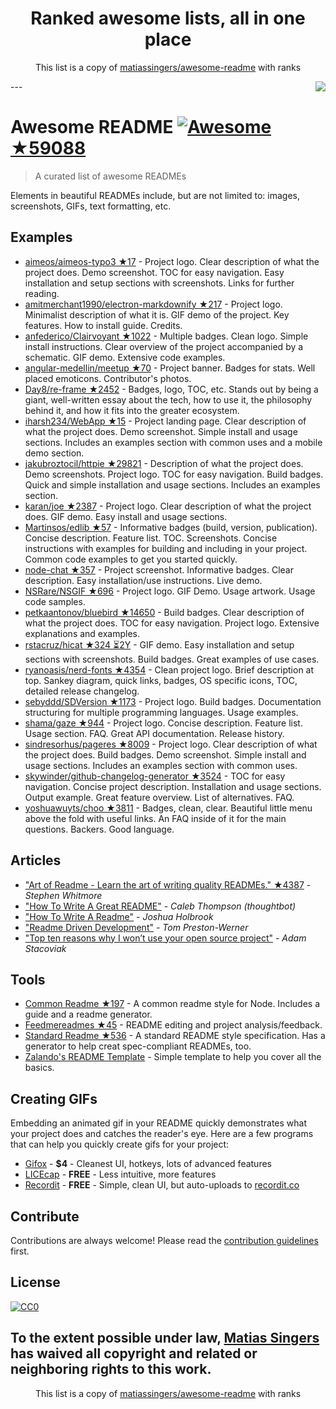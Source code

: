 <h1 align="center">
Ranked awesome lists, all in one place
</h1>
<p align="center">
	This list is a copy of <a href="matiassingers/awesome-readme">matiassingers/awesome-readme</a> with ranks
</p>
---
<img src="icon.png" align="right" />

# Awesome README [![Awesome](https://cdn.rawgit.com/sindresorhus/awesome/d7305f38d29fed78fa85652e3a63e154dd8e8829/media/badge.svg) ★59088](https://github.com/sindresorhus/awesome)
> A curated list of awesome READMEs

Elements in beautiful READMEs include, but are not limited to: images, screenshots, GIFs, text formatting, etc.

## Examples
- [aimeos/aimeos-typo3 ★17](https://github.com/aimeos/aimeos-typo3) - Project logo. Clear description of what the project does. Demo screenshot. TOC for easy navigation. Easy installation and setup sections with screenshots. Links for further reading.
- [amitmerchant1990/electron-markdownify ★217](https://github.com/amitmerchant1990/electron-markdownify) - Project logo. Minimalist description of what it is. GIF demo of the project. Key features. How to install guide. Credits.
- [anfederico/Clairvoyant ★1022](https://github.com/anfederico/Clairvoyant) - Multiple badges. Clean logo. Simple install instructions. Clear overview of the project accompanied by a schematic. GIF demo. Extensive code examples.
- [angular-medellin/meetup ★70](https://github.com/angular-medellin/meetup) - Project banner. Badges for stats. Well placed emoticons. Contributor's photos.
- [Day8/re-frame ★2452](https://github.com/Day8/re-frame) - Badges, logo, TOC, etc. Stands out by being a giant, well-written essay about the tech, how to use it, the philosophy behind it, and how it fits into the greater ecosystem.
- [iharsh234/WebApp ★15](https://github.com/iharsh234/WebApp) - Project landing page. Clear description of what the project does. Demo screenshot. Simple install and usage sections. Includes an examples section with common uses and a mobile demo section.
- [jakubroztocil/httpie ★29821](https://github.com/jakubroztocil/httpie) - Description of what the project does. Demo screenshots. Project logo. TOC for easy navigation. Build badges. Quick and simple installation and usage sections. Includes an examples section.
- [karan/joe ★2387](https://github.com/karan/joe) - Project logo. Clear description of what the project does. GIF demo. Easy install and usage sections.
- [Martinsos/edlib ★57](https://github.com/Martinsos/edlib) - Informative badges (build, version, publication). Concise description. Feature list. TOC. Screenshots. Concise instructions with examples for building and including in your project. Common code examples to get you started quickly.
- [node-chat ★357](https://github.com/IgorAntun/node-chat) - Project screenshot. Informative badges. Clear description. Easy installation/use instructions. Live demo.
- [NSRare/NSGIF ★696](https://github.com/NSRare/NSGIF) - Project logo. GIF Demo. Usage artwork. Usage code samples.
- [petkaantonov/bluebird ★14650](https://github.com/petkaantonov/bluebird) - Build badges. Clear description of what the project does. TOC for easy navigation. Project logo. Extensive explanations and examples.
- [rstacruz/hicat ★324 ⏳2Y](https://github.com/rstacruz/hicat) - GIF demo. Easy installation and setup sections with screenshots. Build badges. Great examples of use cases.
- [ryanoasis/nerd-fonts ★4354](https://github.com/ryanoasis/nerd-fonts) - Clean project logo. Brief description at top. Sankey diagram, quick links, badges, OS specific icons, TOC, detailed release changelog.
- [sebyddd/SDVersion ★1173](https://github.com/sebyddd/SDVersion) - Project logo. Build badges. Documentation structuring for multiple programming languages. Usage examples.
- [shama/gaze ★944](https://github.com/shama/gaze) - Project logo. Concise description. Feature list. Usage section. FAQ. Great API documentation. Release history.
- [sindresorhus/pageres ★8009](https://github.com/sindresorhus/pageres) - Project logo. Clear description of what the project does. Build badges. Demo screenshot. Simple install and usage sections. Includes an examples section with common uses.
- [skywinder/github-changelog-generator ★3524](https://github.com/skywinder/github-changelog-generator) - TOC for easy navigation. Concise project description. Installation and usage sections. Output example. Great feature overview. List of alternatives. FAQ.
- [yoshuawuyts/choo ★3811](https://github.com/yoshuawuyts/choo) - Badges, clean, clear. Beautiful little menu above the fold with useful links. An FAQ inside of it for the main questions. Backers. Good language.

## Articles
- ["Art of Readme - Learn the art of writing quality READMEs." ★4387](https://github.com/noffle/art-of-readme) - *Stephen Whitmore*
- ["How To Write A Great README"](https://robots.thoughtbot.com/how-to-write-a-great-readme) - *Caleb Thompson (thoughtbot)*
- ["How To Write A Readme"](http://jfhbrook.github.io/2011/11/09/readmes.html) - *Joshua Holbrook*
- ["Readme Driven Development"](http://tom.preston-werner.com/2010/08/23/readme-driven-development.html) - *Tom Preston-Werner*
- ["Top ten reasons why I won’t use your open source project"](https://changelog.com/posts/top-ten-reasons-why-i-wont-use-your-open-source-project) - *Adam Stacoviak*

## Tools

- [Common Readme ★197](https://github.com/noffle/common-readme) - A common readme style for Node. Includes a guide and a readme generator.
- [Feedmereadmes ★45](https://github.com/lappleapple/feedmereadmes) - README editing and project analysis/feedback.
- [Standard Readme ★536](https://github.com/RichardLitt/standard-readme) - A standard README style specification. Has a generator to help creat spec-compliant READMEs, too.
- [Zalando's README Template](https://github.com/zalando/zalando-howto-open-source/blob/master/READMEtemplate.md) - Simple template to help you cover all the basics.

## Creating GIFs

Embedding an animated gif in your README quickly demonstrates what your project does and catches the reader's eye.  Here are a few programs that can help you quickly create gifs for your project:

- [Gifox](http://gifox.io/) - **$4** - Cleanest UI, hotkeys, lots of advanced features
- [LICEcap](http://www.cockos.com/licecap/) - **FREE** - Less intuitive, more features
- [Recordit](http://recordit.co/) - **FREE** - Simple, clean UI, but auto-uploads to [recordit.co](http://recordit.co)

## Contribute

Contributions are always welcome!
Please read the [contribution guidelines](https://github.com/matiassingers/awesome-readme/blob/master/contributing.md) first.

## License

[![CC0](https://licensebuttons.net/p/zero/1.0/88x31.png)](https://creativecommons.org/publicdomain/zero/1.0/)

To the extent possible under law, [Matias Singers](http://mts.io) has waived all copyright and related or neighboring rights to this work.
---
<p align="center">
	This list is a copy of <a href="matiassingers/awesome-readme">matiassingers/awesome-readme</a> with ranks
</p>

<script>
  (function(i,s,o,g,r,a,m){i['GoogleAnalyticsObject']=r;i[r]=i[r]||function(){
  (i[r].q=i[r].q||[]).push(arguments)},i[r].l=1*new Date();a=s.createElement(o),
  m=s.getElementsByTagName(o)[0];a.async=1;a.src=g;m.parentNode.insertBefore(a,m)
  })(window,document,'script','https://www.google-analytics.com/analytics.js','ga');

  ga('create', 'UA-100705027-1', 'auto');
  ga('send', 'pageview');

</script>
